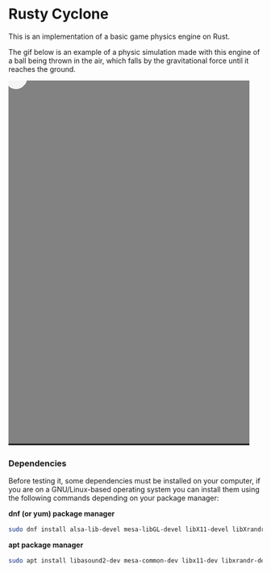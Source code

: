 # Rusty Cyclone

This is an implementation of a basic game physics engine on Rust.

The gif below is an example of a physic simulation made with this engine of a ball being thrown in the air, which falls by the gravitational force until it reaches the ground.

<img src="./images/fallball-example01.gif" alt="Falling ball gif">

### Dependencies

Before testing it, some dependencies must be installed on your computer, if you are on a GNU/Linux-based operating system you can install them using the following commands depending on your package manager:

**dnf (or yum) package manager**
```bash
sudo dnf install alsa-lib-devel mesa-libGL-devel libX11-devel libXrandr-devel libXi-devel libXcursor-devel libXinerama-devel cmake
```

**apt package manager**
```bash
sudo apt install libasound2-dev mesa-common-dev libx11-dev libxrandr-dev libxi-dev xorg-dev libgl1-mesa-dev libglu1-mesa-dev cmake
```

<!--
## Main references:
TODO: finish this reference section!
-->
